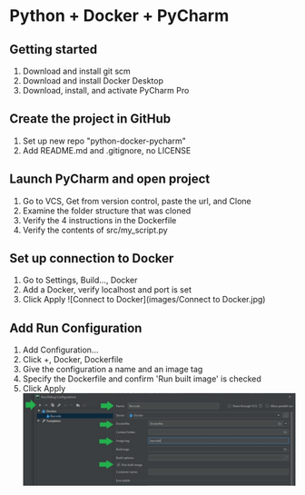 # Python + Docker + PyCharm

## Getting started
1. Download and install git scm
2. Download and install Docker Desktop
3. Download, install, and activate PyCharm Pro

## Create the project in GitHub
1. Set up new repo "python-docker-pycharm"
2. Add README.md and .gitignore, no LICENSE

## Launch PyCharm and open project
1. Go to VCS, Get from version control, paste the url, and Clone
2. Examine the folder structure that was cloned
3. Verify the 4 instructions in the Dockerfile
4. Verify the contents of src/my_script.py

## Set up connection to Docker
1. Go to Settings, Build..., Docker
2. Add a Docker, verify localhost and port is set
3. Click Apply
![Connect to Docker](images/Connect to Docker.jpg)

## Add Run Configuration
1. Add Configuration...
2. Click +, Docker, Dockerfile
3. Give the configuration a name and an image tag
4. Specify the Dockerfile and confirm 'Run built image' is checked
5. Click Apply
![Add run configuration](images/Add%20run%20configuration.jpg)

